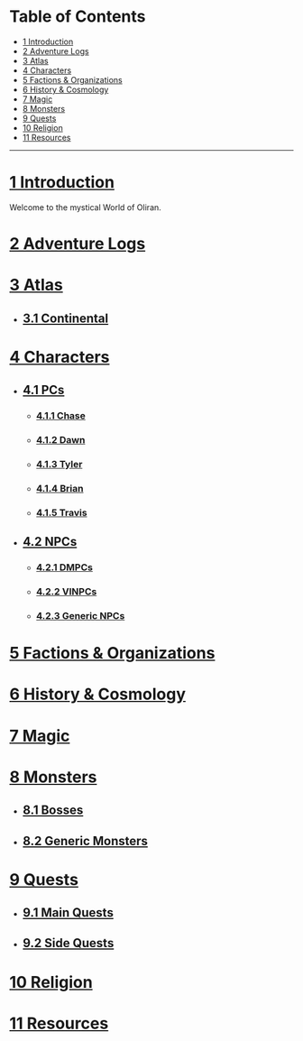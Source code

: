 # Table of Contents <!-- omit in toc --> 

- [1 Introduction](#1-introduction)
- [2 Adventure Logs](#2-adventure-logs)
- [3 Atlas](#3-atlas)
- [4 Characters](#4-characters)
- [5 Factions & Organizations](#5-factions--organizations)
- [6 History & Cosmology](#6-history--cosmology)
- [7 Magic](#7-magic)
- [8 Monsters](#8-monsters)
- [9 Quests](#9-quests)
- [10 Religion](#10-religion)
- [11 Resources](#11-resources)

--------------------

# [1 Introduction](https://github.com/CGavinMullis/Oliran-Github/tree/main/Introduction)
Welcome to the mystical World of Oliran.
# [2 Adventure Logs](https://github.com/CGavinMullis/Oliran-Github/tree/main/Adventure-Logs)

# [3 Atlas](https://github.com/CGavinMullis/Oliran-Github/tree/main/Atlas)

* ## [3.1 Continental](https://github.com/CGavinMullis/Oliran-Github/tree/main/Atlas/Continental)

# [4 Characters](https://github.com/CGavinMullis/Oliran-Github/tree/main/Characters)

* ## [4.1 PCs](https://github.com/CGavinMullis/Oliran-Github/tree/main/Characters/PCs)


  * ### [4.1.1 Chase](https://github.com/CGavinMullis/Oliran-Github/tree/main/Characters/PCs/Chase)


  * ### [4.1.2 Dawn](https://github.com/CGavinMullis/Oliran-Github/tree/main/Characters/PCs/Dawn)


  * ### [4.1.3 Tyler](https://github.com/CGavinMullis/Oliran-Github/tree/main/Characters/PCs/Tyler)


  * ### [4.1.4 Brian](https://github.com/CGavinMullis/Oliran-Github/tree/main/Characters/PCs/Brian)


  * ### [4.1.5 Travis](https://github.com/CGavinMullis/Oliran-Github/tree/main/Characters/PCs/Travis)

* ## [4.2 NPCs](https://github.com/CGavinMullis/Oliran-Github/tree/main/Characters/NPCs)

  * ### [4.2.1 DMPCs](https://github.com/CGavinMullis/Oliran-Github/tree/main/Characters/NPCs/DMPCs)


  * ### [4.2.2 VINPCs](https://github.com/CGavinMullis/Oliran-Github/tree/main/Characters/NPCs/VINPCs)


  * ### [4.2.3 Generic NPCs](https://github.com/CGavinMullis/Oliran-Github/tree/main/Characters/NPCs/Generic-NPCs)

# [5 Factions & Organizations](https://github.com/CGavinMullis/Oliran-Github/tree/main/Factions-And-Organizations)

# [6 History & Cosmology](https://github.com/CGavinMullis/Oliran-Github/tree/main/History-And-Cosmology)

# [7 Magic](https://github.com/CGavinMullis/Oliran-Github/tree/main/Magic)

# [8 Monsters](https://github.com/CGavinMullis/Oliran-Github/tree/main/Monsters)

* ## [8.1 Bosses](https://github.com/CGavinMullis/Oliran-Github/tree/main/Monsters/Bosses)

* ## [8.2 Generic Monsters](https://github.com/CGavinMullis/Oliran-Github/tree/main/Monsters/Generic-Monsters)

# [9 Quests](https://github.com/CGavinMullis/Oliran-Github/tree/main/Quests)

* ## [9.1 Main Quests](https://github.com/CGavinMullis/Oliran-Github/tree/main/Quests/Main-Quests)

* ## [9.2 Side Quests](https://github.com/CGavinMullis/Oliran-Github/tree/main/Quests/Side-Quests)

# [10 Religion](https://github.com/CGavinMullis/Oliran-Github/tree/main/Religion)

# [11 Resources](https://github.com/CGavinMullis/Oliran-Github/tree/main/Resources)